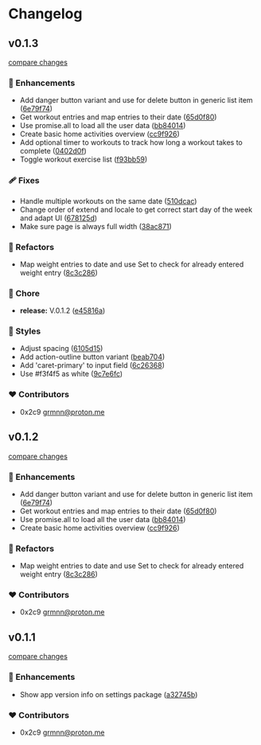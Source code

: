 # Changelog


## v0.1.3

[compare changes](https://github.com/0x2c9/better/compare/v0.1.1...v0.1.3)

### 🚀 Enhancements

- Add danger button variant and use for delete button in generic list item ([6e79f74](https://github.com/0x2c9/better/commit/6e79f74))
- Get workout entries and map entries to their date ([65d0f80](https://github.com/0x2c9/better/commit/65d0f80))
- Use promise.all to load all the user data ([bb84014](https://github.com/0x2c9/better/commit/bb84014))
- Create basic home activities overview ([cc9f926](https://github.com/0x2c9/better/commit/cc9f926))
- Add optional timer to workouts to track how long a workout takes to complete ([0402d0f](https://github.com/0x2c9/better/commit/0402d0f))
- Toggle workout exercise list ([f93bb59](https://github.com/0x2c9/better/commit/f93bb59))

### 🩹 Fixes

- Handle multiple workouts on the same date ([510dcac](https://github.com/0x2c9/better/commit/510dcac))
- Change order of extend and locale to get correct start day of the week and adapt UI ([678125d](https://github.com/0x2c9/better/commit/678125d))
- Make sure page is always full width ([38ac871](https://github.com/0x2c9/better/commit/38ac871))

### 💅 Refactors

- Map weight entries to date and use Set to check for already entered weight entry ([8c3c286](https://github.com/0x2c9/better/commit/8c3c286))

### 🏡 Chore

- **release:** V.0.1.2 ([e45816a](https://github.com/0x2c9/better/commit/e45816a))

### 🎨 Styles

- Adjust spacing ([6105d15](https://github.com/0x2c9/better/commit/6105d15))
- Add action-outline button variant ([beab704](https://github.com/0x2c9/better/commit/beab704))
- Add 'caret-primary' to input field ([6c26368](https://github.com/0x2c9/better/commit/6c26368))
- Use #f3f4f5 as white ([9c7e6fc](https://github.com/0x2c9/better/commit/9c7e6fc))

### ❤️ Contributors

- 0x2c9 <grmnn@proton.me>

## v0.1.2

[compare changes](https://github.com/0x2c9/better/compare/v0.1.1...v0.1.2)

### 🚀 Enhancements

- Add danger button variant and use for delete button in generic list item ([6e79f74](https://github.com/0x2c9/better/commit/6e79f74))
- Get workout entries and map entries to their date ([65d0f80](https://github.com/0x2c9/better/commit/65d0f80))
- Use promise.all to load all the user data ([bb84014](https://github.com/0x2c9/better/commit/bb84014))
- Create basic home activities overview ([cc9f926](https://github.com/0x2c9/better/commit/cc9f926))

### 💅 Refactors

- Map weight entries to date and use Set to check for already entered weight entry ([8c3c286](https://github.com/0x2c9/better/commit/8c3c286))

### ❤️ Contributors

- 0x2c9 <grmnn@proton.me>

## v0.1.1

[compare changes](https://github.com/0x2c9/better/compare/ae07f9196e68c4a25207f73286671ce7dbecb177...v0.1.1)

### 🚀 Enhancements

- Show app version info on settings package ([a32745b](https://github.com/0x2c9/better/commit/a32745b))

### ❤️ Contributors

- 0x2c9 <grmnn@proton.me>

